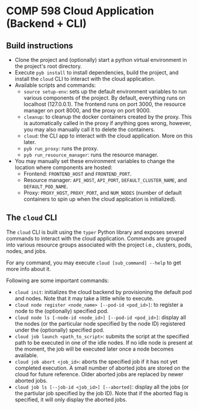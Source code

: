 # COMP 598 Cloud Application (Backend + CLI)

## Build instructions
- Clone the project and (optionally) start a python virtual environment in the project's root directory.
- Execute `pyb install` to install dependencies, build the project, and install the `cloud` CLI to interact with the cloud application.
- Available scripts and commands:
  - `source setup-env`: sets up the default environment variables to run various components of the project. By default, everything runs on localhost (127.0.0.1). The frontend runs on port 3000, the resource manager on port 8000, and the proxy on port 9000.
  - `cleanup`: to cleanup the docker containers created by the proxy. This is automatically called in the proxy if anything goes wrong, however, you may also manually call it to delete the containers.
  - `cloud`: the CLI app to interact with the cloud application. More on this later.
  - `pyb run_proxy`: runs the proxy.
  - `pyb run_resource_manager`: runs the resource manager.
- You may manually set these environment variables to change the location where components are hosted:
  - Frontend: `FRONTEND_HOST` and `FRONTEND_PORT`.
  - Resource manager: `API_HOST`, `API_PORT`, `DEFAULT_CLUSTER_NAME`, and `DEFAULT_POD_NAME`.
  - Proxy: `PROXY_HOST`, `PROXY_PORT`, and `NUM_NODES` (number of default containers to spin up when the cloud application is initialized).


## The `cloud` CLI
The `cloud` CLI is built using the `typer` Python library and exposes several commands to interact with the cloud application.
Commands are grouped into various resource groups associated with the project i.e., clusters, pods, nodes, and jobs.

For any command, you may execute `cloud [sub_command] --help` to get more info about it.

Following are some important commands:
- `cloud init`: initializes the cloud backend by provisioning the default pod and nodes. Note that it may take a little while to execute.
- `cloud node register <node_name> [--pod-id <pod_id>]`: to register a node to the (optionally) specified pod.
- `cloud node ls [-node-id <node_id>] [--pod-id <pod_id>]`: display all the nodes (or the particular node specified by the node ID) registered under the (optionally) specified pod.
- `cloud job launch <path_to_script>`: submits the script at the specified path to be executed in one of the idle nodes. If no idle node is present at the moment, the job will be executed later once a node becomes available.
- `cloud job abort <job_id>`: aborts the specified job if it has not yet completed execution. A small number of aborted jobs are stored on the cloud for future reference. Older aborted jobs are replaced by newer aborted jobs.
- `cloud job ls [--job-id <job_id>] [--aborted]`: display all the jobs (or the partiular job specified by the job ID). Note that if the aborted flag is specified, it will only display the aborted jobs.